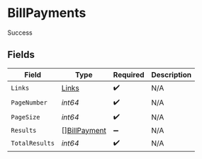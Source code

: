 # BillPayments

Success


## Fields

| Field                                               | Type                                                | Required                                            | Description                                         |
| --------------------------------------------------- | --------------------------------------------------- | --------------------------------------------------- | --------------------------------------------------- |
| `Links`                                             | [Links](../../models/shared/links.md)               | :heavy_check_mark:                                  | N/A                                                 |
| `PageNumber`                                        | *int64*                                             | :heavy_check_mark:                                  | N/A                                                 |
| `PageSize`                                          | *int64*                                             | :heavy_check_mark:                                  | N/A                                                 |
| `Results`                                           | [][BillPayment](../../models/shared/billpayment.md) | :heavy_minus_sign:                                  | N/A                                                 |
| `TotalResults`                                      | *int64*                                             | :heavy_check_mark:                                  | N/A                                                 |